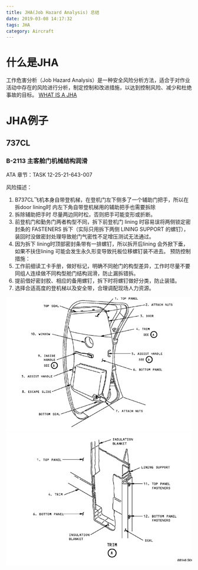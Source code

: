 ```yaml
---
title: JHA(Job Hazard Analysis) 总结
date: 2019-03-08 14:17:32
tags: JHA
category: Aircraft
---
```

# 什么是JHA
工作危害分析（Job Hazard Analysis）是一种安全风险分析方法，适合于对作业活动中存在的风险进行分析，制定控制和改进措施，以达到控制风险、减少和杜绝事故的目标。<!--more-->
[WHAT IS A JHA](https://www.convergencetraining.com/blog/what-is-a-jha)

# JHA例子
## 737CL
### B-2113 主客舱门机械结构润滑

ATA 章节：TASK 12-25-21-643-007

风险描述：
1. B737CL飞机本身自带登机梯，在登机门左下侧多了一个辅助门把手，所以在拆door lining时 内左下角自带登机梯用的辅助把手也需要拆除
2. 拆除辅助把手时 尽量两边同时松，否则把手可能变形或折断。
3. 前登机门和勤务门两者构型不同，拆下前登机门 lining 时容易误将两侧锁定密封条的 FASTENERS 拆下（实际只用拆下两侧 LINING SUPPORT 的螺钉），装回时没做密封处理导致舱门气密性不足增压测试无法通过。
4. 因为拆下 lining时顶部密封条带有一排螺钉，所以拆开后lining 会外掀下垂，如果不扶住lining 可能会发生永久形变导致托板位移螺钉装不进去。
预防控制措施：
1. 工作前细读工卡手册，做好标记，明确不同舱门的构型差异，工作时尽量不要同组人连续做不同构型舱门结构润滑，防止漏拆错拆。
2. 提前借好密封胶、相应的备用螺钉，拆下时将螺钉做好分类，防止装错。
3. 选择合适高度的登机梯以及安全带，合理调配现场人力资源。

![](\images\post\50-1.png)
![](\images\post\50-2.png)